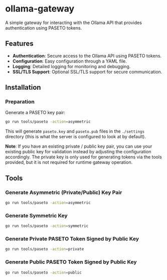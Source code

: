 # ollama-gateway

A simple gateway for interacting with the Ollama API that provides authentication using PASETO tokens.

## Features

- **Authentication**: Secure access to the Ollama API using PASETO tokens.
- **Configuration**: Easy configuration through a YAML file.
- **Logging**: Detailed logging for monitoring and debugging.
- **SSL/TLS Support**: Optional SSL/TLS support for secure communication.

## Installation

### Preparation

Generate a PASETO key pair:

```bash
go run tools/paseto -action=asymmetric
```

This will generate `paseto.key` and `paseto.pub` files in the `./settings` directory (this is what the server is configured to look at by default).

**Note**: If you have an existing private / public key pair, you can use your existing public key for validation instead by adjusting the configuration accordingly. The private key is only used for generating tokens via the tools provided, but it is not required for runtime gateway operation.

## Tools

### Generate Asymmetric (Private/Public) Key Pair

```bash
go run tools/paseto -action=asymmetric
```

### Generate Symmetric Key

```bash
go run tools/paseto -action=symmetric
```

### Generate Private PASETO Token Signed by Public Key

```bash
go run tools/paseto -action=private
```

### Generate Public PASETO Token Signed by Public Key

```bash
go run tools/paseto -action=public
```
